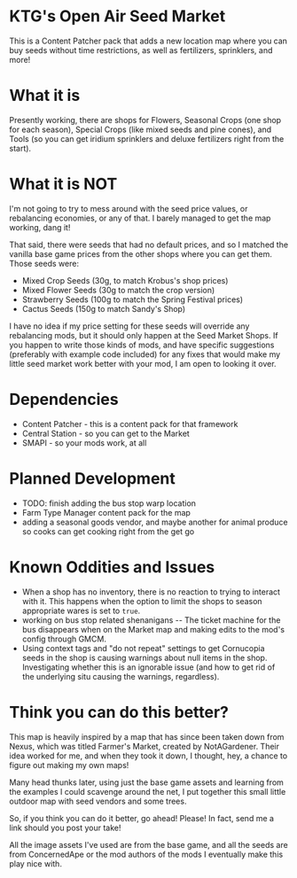 # KTG's Open Air Seed Market

This is a Content Patcher pack that adds a new location map where you can buy seeds without time restrictions, as well as fertilizers, sprinklers, and more!

# What it is

Presently working, there are shops for Flowers, Seasonal Crops (one shop for each season), Special Crops (like mixed seeds and pine cones), and Tools (so you can get iridium sprinklers and deluxe fertilizers right from the start).

# What it is NOT

I'm not going to try to mess around with the seed price values, or rebalancing economies, or any of that. I barely managed to get the map working, dang it!

That said, there were seeds that had no default prices, and so I matched the vanilla base game prices from the other shops where you can get them. Those seeds were: 

- Mixed Crop Seeds (30g, to match Krobus's shop prices)
- Mixed Flower Seeds (30g to match the crop version)
- Strawberry Seeds (100g to match the Spring Festival prices)
- Cactus Seeds (150g to match Sandy's Shop)

I have no idea if my price setting for these seeds will override any rebalancing mods, but it should only happen at the Seed Market Shops. If you happen to write those kinds of mods, and have specific suggestions (preferably with example code included) for any fixes that would make my little seed market work better with your mod, I am open to looking it over. 

# Dependencies

- Content Patcher - this is a content pack for that framework
- Central Station - so you can get to the Market
- SMAPI - so your mods work, at all

# Planned Development

- TODO: finish adding the bus stop warp location
- Farm Type Manager content pack for the map
- adding a seasonal goods vendor, and maybe another for animal produce so cooks can get cooking right from the get go

# Known Oddities and Issues

- When a shop has no inventory, there is no reaction to trying to interact with it. This happens when the option to limit the shops to season appropriate wares is set to `true`.
- working on bus stop related shenanigans
-- The ticket machine for the bus disappears when on the Market map and making edits to the mod's config through GMCM.
- Using context tags and "do not repeat" settings to get Cornucopia seeds in the shop is causing warnings about null items in the shop. Investigating whether this is an ignorable issue (and how to get rid of the underlying situ causing the warnings, regardless).

# Think you can do this better?

This map is heavily inspired by a map that has since been taken down from Nexus, which was titled Farmer's Market, created by NotAGardener. Their idea worked for me, and when they took it down, I thought, hey, a chance to figure out making my own maps! 

Many head thunks later, using just the base game assets and learning from the examples I could scavenge around the net, I put together this small little outdoor map with seed vendors and some trees. 

So, if you think you can do it better, go ahead! Please! In fact, send me a link should you post your take! 


All the image assets I've used are from the base game, and all the seeds are from ConcernedApe or the mod authors of the mods I eventually make this play nice with. 

